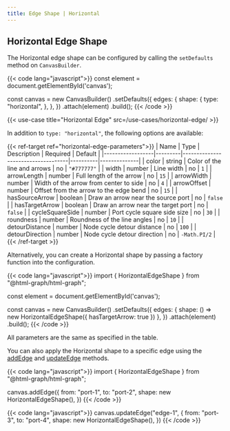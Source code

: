 ```yaml
---
title: Edge Shape | Horizontal
---
```


## Horizontal Edge Shape

The Horizontal edge shape can be configured by calling the `setDefaults` method on `CanvasBuilder`.

{{< code lang="javascript">}}
const element = document.getElementById('canvas');

const canvas = new CanvasBuilder()
  .setDefaults({
    edges: {
      shape: {
        type: "horizontal",
      },
    },
  })
  .attach(element)
  .build();
{{< /code >}}

{{< use-case title="Horizontal Edge" src=/use-cases/horizontal-edge/ >}}

In addition to `type: "horizontal"`, the following options are available:

{{< ref-target ref="horizontal-edge-parameters">}}
| Name             | Type    | Description                        | Required | Default      |
|------------------|---------|------------------------------------|----------|--------------|
| color            | string  | Color of the line and arrows       | no       | `"#777777"`  |
| width            | number  | Line width                         | no       | `1`          |
| arrowLength      | number  | Full length of the arrow           | no       | `15`         |
| arrowWidth       | number  | Width of the arrow from center to side | no    | `4`          |
| arrowOffset      | number  | Offset from the arrow to the edge bend | no   | `15`         |
| hasSourceArrow   | boolean | Draw an arrow near the source port | no       | `false`      |
| hasTargetArrow   | boolean | Draw an arrow near the target port | no       | `false`      |
| cycleSquareSide  | number  | Port cycle square side size        | no       | `30`         |
| roundness        | number  | Roundness of the line angles       | no       | `10`         |
| detourDistance   | number  | Node cycle detour distance         | no       | `100`        |
| detourDirection  | number  | Node cycle detour direction        | no       | `-Math.PI/2` |
{{< /ref-target >}}

Alternatively, you can create a Horizontal shape by passing a factory function into the configuration.

{{< code lang="javascript">}}
import { HorizontalEdgeShape } from "@html-graph/html-graph";

const element = document.getElementById('canvas');

const canvas = new CanvasBuilder()
  .setDefaults({
    edges: {
      shape: () => new HorizontalEdgeShape({ hasTargetArrow: true })
    },
  })
  .attach(element)
  .build();
{{< /code >}}

All parameters are the same as specified in the <span data-ref="horizontal-edge-parameters">table</span>.

You can also apply the Horizontal shape to a specific edge using the <a href="/canvas/add-edge">addEdge</a> and <a href="/canvas/update-edge">updateEdge</a> methods.

{{< code lang="javascript">}}
import { HorizontalEdgeShape } from "@html-graph/html-graph";

canvas.addEdge({
  from: "port-1",
  to: "port-2",
  shape: new HorizontalEdgeShape(),
})
{{< /code >}}

{{< code lang="javascript">}}
canvas.updateEdge("edge-1", {
  from: "port-3",
  to: "port-4",
  shape: new HorizontalEdgeShape(),
})
{{< /code >}}
